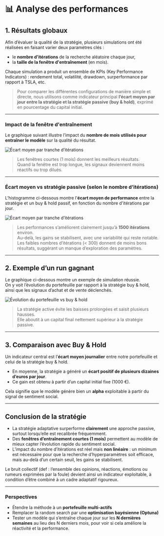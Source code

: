 # 📊 Analyse des performances

## 1. Résultats globaux

Afin d’évaluer la qualité de la stratégie, plusieurs simulations ont été réalisées en faisant varier deux paramètres clés :
- le **nombre d'itérations** de la recherche aléatoire chaque jour,
- la **taille de la fenêtre d'entraînement** (en mois).

Chaque simulation a produit un ensemble de KPIs (Key Performance Indicators) : rendement total, volatilité, drawdown, surperformance par rapport à TSLA, etc.

> Pour comparer les différentes configurations de manière simple et directe, nous utilisons comme indicateur principal **l’écart moyen par jour entre la stratégie et la stratégie passive (buy & hold)**, exprimé en pourcentage du capital initial.


---

### Impact de la fenêtre d'entraînement

Le graphique suivant illustre l’impact du **nombre de mois utilisés pour entraîner le modèle** sur la qualité du résultat.

![Écart moyen par tranche d’itérations](Ecart_moyen_par_mois.png)

> Les fenêtres courtes (1 mois) donnent les meilleurs résultats.  
Quand la fenêtre est trop longue, les signaux deviennent moins réactifs ou trop dilués.

---

### Écart moyen vs stratégie passive (selon le nombre d’itérations)

L’histogramme ci-dessous montre l'**écart moyen de performance** entre la stratégie et un buy & hold passif, en fonction du nombre d'itérations par jour.

![Écart moyen par tranche d’itérations](ecart_moyen_evolution.png)

> Les performances s’améliorent clairement jusqu’à **1500 itérations** environ.  
> Au-delà, les gains se stabilisent, avec une variabilité qui reste notable.  
> Les faibles nombres d’itérations (< 300) donnent de moins bons résultats, suggérant un manque d’exploration des paramètres.

---

## 2. Exemple d’un run gagnant

Le graphique ci-dessous montre un exemple de simulation réussie.  
On y voit l’évolution du portefeuille par rapport à la stratégie buy & hold, ainsi que les signaux d’achat et de vente déclenchés.

![Évolution du portefeuille vs buy & hold](Prix_fermeture_valeur_portefeuille.png)

> La stratégie active évite les baisses prolongées et saisit plusieurs hausses.  
Elle aboutit à un capital final nettement supérieur à la stratégie passive.

---

## 3. Comparaison avec Buy & Hold

Un indicateur central est l’**écart moyen journalier** entre notre portefeuille et celui de la stratégie buy & hold.

- En moyenne, la stratégie a généré un **écart positif de plusieurs dizaines d’euros par jour**.
- Ce gain est obtenu à partir d’un capital initial fixe (1000 €).

Cela signifie que le modèle génère bien un **alpha** exploitable à partir du signal de sentiment social.

---

## Conclusion de la stratégie

- La stratégie adaptative surperforme **clairement** une approche passive, surtout lorsqu’elle est recalibrée fréquemment.
- Des **fenêtres d’entraînement courtes (1 mois)** permettent au modèle de mieux capter l’évolution rapide du sentiment social.
- L’impact du nombre d’itérations est réel mais **non linéaire** : un minimum est nécessaire pour que la recherche d’hyperparamètres soit efficace, mais au-delà d’un certain seuil, les gains se stabilisent.

Le bruit collectif (def : l’ensemble des opinions, réactions, émotions ou rumeurs exprimées par la foule) devient ainsi un indicateur exploitable, à condition d’être combiné à un cadre adaptatif rigoureux.

---

### Perspectives

- Étendre la méthode à un **portefeuille multi-actifs**
- Remplacer la random search par une **optimisation bayésienne (Optuna)**
- Tester un modèle qui s’entraîne chaque jour sur les **N dernières semaines** au lieu des N derniers mois, pour voir si cela améliore la réactivité et la performance.
